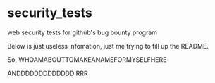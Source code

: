 # security_tests
web security tests for github's bug bounty program

Below is just useless infomation, just me trying to fill up the README.

So, WHOAMABOUTTOMAKEANAMEFORMYSELFHERE

ANDDDDDDDDDDDDD RRR
